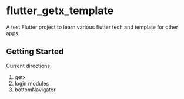 # flutter_getx_template

A test Flutter project to learn various flutter tech and template for other apps.

## Getting Started

Current directions:

1. getx
1. login modules
1. bottomNavigator 